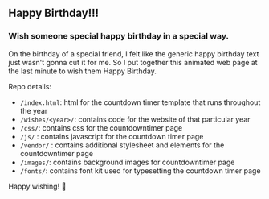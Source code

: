 ## Happy Birthday!!!

### Wish someone special happy birthday in a special way.


On the birthday of a special friend, I felt like the generic happy birthday text just wasn't gonna cut it for me. So I put together this animated web page at the last minute to wish them Happy Birthday.

Repo details:
* `/index.html`: html for the countdown timer template that runs throughout the year
* `/wishes/<year>/`: contains code for the website of that particular year
* `/css/`: contains css for the countdowntimer page
* `/js/` : contains javascript for the countdown timer page
* `/vendor/` : contains additional stylesheet and elements for the countdowntimer page
* `/images/`: contains background images for countdowntimer page
* `/fonts/`: contains font kit used for typesetting the countdown timer page

Happy wishing! 🎉
